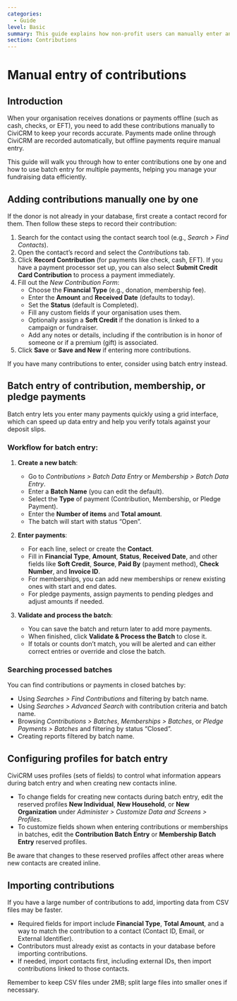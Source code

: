 ```yaml
---
categories:
  - Guide  
level: Basic  
summary: This guide explains how non-profit users can manually enter and batch enter offline contributions, memberships, or pledge payments in CiviCRM, ensuring accurate records for reporting and donor management.  
section: Contributions  
---
```


# Manual entry of contributions

## Introduction

When your organisation receives donations or payments offline (such as cash, checks, or EFT), you need to add these contributions manually to CiviCRM to keep your records accurate. Payments made online through CiviCRM are recorded automatically, but offline payments require manual entry.

This guide will walk you through how to enter contributions one by one and how to use batch entry for multiple payments, helping you manage your fundraising data efficiently.

## Adding contributions manually one by one

If the donor is not already in your database, first create a contact record for them. Then follow these steps to record their contribution:

1. Search for the contact using the contact search tool (e.g., *Search > Find Contacts*).
2. Open the contact’s record and select the *Contributions* tab.
3. Click **Record Contribution** (for payments like check, cash, EFT). If you have a payment processor set up, you can also select **Submit Credit Card Contribution** to process a payment immediately.
4. Fill out the *New Contribution Form*:
   - Choose the **Financial Type** (e.g., donation, membership fee).
   - Enter the **Amount** and **Received Date** (defaults to today).
   - Set the **Status** (default is Completed).
   - Fill any custom fields if your organisation uses them.
   - Optionally assign a **Soft Credit** if the donation is linked to a campaign or fundraiser.
   - Add any notes or details, including if the contribution is in honor of someone or if a premium (gift) is associated.
5. Click **Save** or **Save and New** if entering more contributions.

If you have many contributions to enter, consider using batch entry instead.

## Batch entry of contribution, membership, or pledge payments

Batch entry lets you enter many payments quickly using a grid interface, which can speed up data entry and help you verify totals against your deposit slips.

### Workflow for batch entry:

1. **Create a new batch**:
   - Go to *Contributions > Batch Data Entry* or *Membership > Batch Data Entry*.
   - Enter a **Batch Name** (you can edit the default).
   - Select the **Type** of payment (Contribution, Membership, or Pledge Payment).
   - Enter the **Number of items** and **Total amount**.
   - The batch will start with status “Open”.

2. **Enter payments**:
   - For each line, select or create the **Contact**.
   - Fill in **Financial Type**, **Amount**, **Status**, **Received Date**, and other fields like **Soft Credit**, **Source**, **Paid By** (payment method), **Check Number**, and **Invoice ID**.
   - For memberships, you can add new memberships or renew existing ones with start and end dates.
   - For pledge payments, assign payments to pending pledges and adjust amounts if needed.

3. **Validate and process the batch**:
   - You can save the batch and return later to add more payments.
   - When finished, click **Validate & Process the Batch** to close it.
   - If totals or counts don’t match, you will be alerted and can either correct entries or override and close the batch.

### Searching processed batches

You can find contributions or payments in closed batches by:

- Using *Searches > Find Contributions* and filtering by batch name.
- Using *Searches > Advanced Search* with contribution criteria and batch name.
- Browsing *Contributions > Batches*, *Memberships > Batches*, or *Pledge Payments > Batches* and filtering by status “Closed”.
- Creating reports filtered by batch name.

## Configuring profiles for batch entry

CiviCRM uses profiles (sets of fields) to control what information appears during batch entry and when creating new contacts inline.

- To change fields for creating new contacts during batch entry, edit the reserved profiles **New Individual**, **New Household**, or **New Organization** under *Administer > Customize Data and Screens > Profiles*.
- To customize fields shown when entering contributions or memberships in batches, edit the **Contribution Batch Entry** or **Membership Batch Entry** reserved profiles.
  
Be aware that changes to these reserved profiles affect other areas where new contacts are created inline.

## Importing contributions

If you have a large number of contributions to add, importing data from CSV files may be faster.

- Required fields for import include **Financial Type**, **Total Amount**, and a way to match the contribution to a contact (Contact ID, Email, or External Identifier).
- Contributors must already exist as contacts in your database before importing contributions.
- If needed, import contacts first, including external IDs, then import contributions linked to those contacts.

Remember to keep CSV files under 2MB; split large files into smaller ones if necessary.
